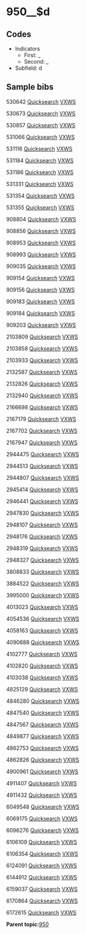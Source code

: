 # 950\_\_$d

## Codes

-   Indicators
    -   First: \_
    -   Second: \_
-   Subfield: d

## Sample bibs

530642 [Quicksearch](https://search.library.yale.edu/catalog/530642) [VXWS](http://prodorbis.library.yale.edu:7014/vxws/GetHoldingsService?bibId=530642)

530673 [Quicksearch](https://search.library.yale.edu/catalog/530673) [VXWS](http://prodorbis.library.yale.edu:7014/vxws/GetHoldingsService?bibId=530673)

530857 [Quicksearch](https://search.library.yale.edu/catalog/530857) [VXWS](http://prodorbis.library.yale.edu:7014/vxws/GetHoldingsService?bibId=530857)

531066 [Quicksearch](https://search.library.yale.edu/catalog/531066) [VXWS](http://prodorbis.library.yale.edu:7014/vxws/GetHoldingsService?bibId=531066)

531116 [Quicksearch](https://search.library.yale.edu/catalog/531116) [VXWS](http://prodorbis.library.yale.edu:7014/vxws/GetHoldingsService?bibId=531116)

531184 [Quicksearch](https://search.library.yale.edu/catalog/531184) [VXWS](http://prodorbis.library.yale.edu:7014/vxws/GetHoldingsService?bibId=531184)

531186 [Quicksearch](https://search.library.yale.edu/catalog/531186) [VXWS](http://prodorbis.library.yale.edu:7014/vxws/GetHoldingsService?bibId=531186)

531331 [Quicksearch](https://search.library.yale.edu/catalog/531331) [VXWS](http://prodorbis.library.yale.edu:7014/vxws/GetHoldingsService?bibId=531331)

531354 [Quicksearch](https://search.library.yale.edu/catalog/531354) [VXWS](http://prodorbis.library.yale.edu:7014/vxws/GetHoldingsService?bibId=531354)

531355 [Quicksearch](https://search.library.yale.edu/catalog/531355) [VXWS](http://prodorbis.library.yale.edu:7014/vxws/GetHoldingsService?bibId=531355)

908804 [Quicksearch](https://search.library.yale.edu/catalog/908804) [VXWS](http://prodorbis.library.yale.edu:7014/vxws/GetHoldingsService?bibId=908804)

908856 [Quicksearch](https://search.library.yale.edu/catalog/908856) [VXWS](http://prodorbis.library.yale.edu:7014/vxws/GetHoldingsService?bibId=908856)

908953 [Quicksearch](https://search.library.yale.edu/catalog/908953) [VXWS](http://prodorbis.library.yale.edu:7014/vxws/GetHoldingsService?bibId=908953)

908993 [Quicksearch](https://search.library.yale.edu/catalog/908993) [VXWS](http://prodorbis.library.yale.edu:7014/vxws/GetHoldingsService?bibId=908993)

909035 [Quicksearch](https://search.library.yale.edu/catalog/909035) [VXWS](http://prodorbis.library.yale.edu:7014/vxws/GetHoldingsService?bibId=909035)

909154 [Quicksearch](https://search.library.yale.edu/catalog/909154) [VXWS](http://prodorbis.library.yale.edu:7014/vxws/GetHoldingsService?bibId=909154)

909156 [Quicksearch](https://search.library.yale.edu/catalog/909156) [VXWS](http://prodorbis.library.yale.edu:7014/vxws/GetHoldingsService?bibId=909156)

909183 [Quicksearch](https://search.library.yale.edu/catalog/909183) [VXWS](http://prodorbis.library.yale.edu:7014/vxws/GetHoldingsService?bibId=909183)

909184 [Quicksearch](https://search.library.yale.edu/catalog/909184) [VXWS](http://prodorbis.library.yale.edu:7014/vxws/GetHoldingsService?bibId=909184)

909203 [Quicksearch](https://search.library.yale.edu/catalog/909203) [VXWS](http://prodorbis.library.yale.edu:7014/vxws/GetHoldingsService?bibId=909203)

2103809 [Quicksearch](https://search.library.yale.edu/catalog/2103809) [VXWS](http://prodorbis.library.yale.edu:7014/vxws/GetHoldingsService?bibId=2103809)

2103858 [Quicksearch](https://search.library.yale.edu/catalog/2103858) [VXWS](http://prodorbis.library.yale.edu:7014/vxws/GetHoldingsService?bibId=2103858)

2103933 [Quicksearch](https://search.library.yale.edu/catalog/2103933) [VXWS](http://prodorbis.library.yale.edu:7014/vxws/GetHoldingsService?bibId=2103933)

2132587 [Quicksearch](https://search.library.yale.edu/catalog/2132587) [VXWS](http://prodorbis.library.yale.edu:7014/vxws/GetHoldingsService?bibId=2132587)

2132826 [Quicksearch](https://search.library.yale.edu/catalog/2132826) [VXWS](http://prodorbis.library.yale.edu:7014/vxws/GetHoldingsService?bibId=2132826)

2132940 [Quicksearch](https://search.library.yale.edu/catalog/2132940) [VXWS](http://prodorbis.library.yale.edu:7014/vxws/GetHoldingsService?bibId=2132940)

2166698 [Quicksearch](https://search.library.yale.edu/catalog/2166698) [VXWS](http://prodorbis.library.yale.edu:7014/vxws/GetHoldingsService?bibId=2166698)

2167179 [Quicksearch](https://search.library.yale.edu/catalog/2167179) [VXWS](http://prodorbis.library.yale.edu:7014/vxws/GetHoldingsService?bibId=2167179)

2167702 [Quicksearch](https://search.library.yale.edu/catalog/2167702) [VXWS](http://prodorbis.library.yale.edu:7014/vxws/GetHoldingsService?bibId=2167702)

2167947 [Quicksearch](https://search.library.yale.edu/catalog/2167947) [VXWS](http://prodorbis.library.yale.edu:7014/vxws/GetHoldingsService?bibId=2167947)

2944475 [Quicksearch](https://search.library.yale.edu/catalog/2944475) [VXWS](http://prodorbis.library.yale.edu:7014/vxws/GetHoldingsService?bibId=2944475)

2944513 [Quicksearch](https://search.library.yale.edu/catalog/2944513) [VXWS](http://prodorbis.library.yale.edu:7014/vxws/GetHoldingsService?bibId=2944513)

2944807 [Quicksearch](https://search.library.yale.edu/catalog/2944807) [VXWS](http://prodorbis.library.yale.edu:7014/vxws/GetHoldingsService?bibId=2944807)

2945414 [Quicksearch](https://search.library.yale.edu/catalog/2945414) [VXWS](http://prodorbis.library.yale.edu:7014/vxws/GetHoldingsService?bibId=2945414)

2946441 [Quicksearch](https://search.library.yale.edu/catalog/2946441) [VXWS](http://prodorbis.library.yale.edu:7014/vxws/GetHoldingsService?bibId=2946441)

2947830 [Quicksearch](https://search.library.yale.edu/catalog/2947830) [VXWS](http://prodorbis.library.yale.edu:7014/vxws/GetHoldingsService?bibId=2947830)

2948107 [Quicksearch](https://search.library.yale.edu/catalog/2948107) [VXWS](http://prodorbis.library.yale.edu:7014/vxws/GetHoldingsService?bibId=2948107)

2948176 [Quicksearch](https://search.library.yale.edu/catalog/2948176) [VXWS](http://prodorbis.library.yale.edu:7014/vxws/GetHoldingsService?bibId=2948176)

2948319 [Quicksearch](https://search.library.yale.edu/catalog/2948319) [VXWS](http://prodorbis.library.yale.edu:7014/vxws/GetHoldingsService?bibId=2948319)

2948327 [Quicksearch](https://search.library.yale.edu/catalog/2948327) [VXWS](http://prodorbis.library.yale.edu:7014/vxws/GetHoldingsService?bibId=2948327)

3808833 [Quicksearch](https://search.library.yale.edu/catalog/3808833) [VXWS](http://prodorbis.library.yale.edu:7014/vxws/GetHoldingsService?bibId=3808833)

3884522 [Quicksearch](https://search.library.yale.edu/catalog/3884522) [VXWS](http://prodorbis.library.yale.edu:7014/vxws/GetHoldingsService?bibId=3884522)

3995000 [Quicksearch](https://search.library.yale.edu/catalog/3995000) [VXWS](http://prodorbis.library.yale.edu:7014/vxws/GetHoldingsService?bibId=3995000)

4013023 [Quicksearch](https://search.library.yale.edu/catalog/4013023) [VXWS](http://prodorbis.library.yale.edu:7014/vxws/GetHoldingsService?bibId=4013023)

4054536 [Quicksearch](https://search.library.yale.edu/catalog/4054536) [VXWS](http://prodorbis.library.yale.edu:7014/vxws/GetHoldingsService?bibId=4054536)

4058163 [Quicksearch](https://search.library.yale.edu/catalog/4058163) [VXWS](http://prodorbis.library.yale.edu:7014/vxws/GetHoldingsService?bibId=4058163)

4090688 [Quicksearch](https://search.library.yale.edu/catalog/4090688) [VXWS](http://prodorbis.library.yale.edu:7014/vxws/GetHoldingsService?bibId=4090688)

4102777 [Quicksearch](https://search.library.yale.edu/catalog/4102777) [VXWS](http://prodorbis.library.yale.edu:7014/vxws/GetHoldingsService?bibId=4102777)

4102820 [Quicksearch](https://search.library.yale.edu/catalog/4102820) [VXWS](http://prodorbis.library.yale.edu:7014/vxws/GetHoldingsService?bibId=4102820)

4103038 [Quicksearch](https://search.library.yale.edu/catalog/4103038) [VXWS](http://prodorbis.library.yale.edu:7014/vxws/GetHoldingsService?bibId=4103038)

4825129 [Quicksearch](https://search.library.yale.edu/catalog/4825129) [VXWS](http://prodorbis.library.yale.edu:7014/vxws/GetHoldingsService?bibId=4825129)

4846280 [Quicksearch](https://search.library.yale.edu/catalog/4846280) [VXWS](http://prodorbis.library.yale.edu:7014/vxws/GetHoldingsService?bibId=4846280)

4847540 [Quicksearch](https://search.library.yale.edu/catalog/4847540) [VXWS](http://prodorbis.library.yale.edu:7014/vxws/GetHoldingsService?bibId=4847540)

4847567 [Quicksearch](https://search.library.yale.edu/catalog/4847567) [VXWS](http://prodorbis.library.yale.edu:7014/vxws/GetHoldingsService?bibId=4847567)

4849877 [Quicksearch](https://search.library.yale.edu/catalog/4849877) [VXWS](http://prodorbis.library.yale.edu:7014/vxws/GetHoldingsService?bibId=4849877)

4862753 [Quicksearch](https://search.library.yale.edu/catalog/4862753) [VXWS](http://prodorbis.library.yale.edu:7014/vxws/GetHoldingsService?bibId=4862753)

4862826 [Quicksearch](https://search.library.yale.edu/catalog/4862826) [VXWS](http://prodorbis.library.yale.edu:7014/vxws/GetHoldingsService?bibId=4862826)

4900961 [Quicksearch](https://search.library.yale.edu/catalog/4900961) [VXWS](http://prodorbis.library.yale.edu:7014/vxws/GetHoldingsService?bibId=4900961)

4911407 [Quicksearch](https://search.library.yale.edu/catalog/4911407) [VXWS](http://prodorbis.library.yale.edu:7014/vxws/GetHoldingsService?bibId=4911407)

4911432 [Quicksearch](https://search.library.yale.edu/catalog/4911432) [VXWS](http://prodorbis.library.yale.edu:7014/vxws/GetHoldingsService?bibId=4911432)

6049548 [Quicksearch](https://search.library.yale.edu/catalog/6049548) [VXWS](http://prodorbis.library.yale.edu:7014/vxws/GetHoldingsService?bibId=6049548)

6069175 [Quicksearch](https://search.library.yale.edu/catalog/6069175) [VXWS](http://prodorbis.library.yale.edu:7014/vxws/GetHoldingsService?bibId=6069175)

6096276 [Quicksearch](https://search.library.yale.edu/catalog/6096276) [VXWS](http://prodorbis.library.yale.edu:7014/vxws/GetHoldingsService?bibId=6096276)

6106109 [Quicksearch](https://search.library.yale.edu/catalog/6106109) [VXWS](http://prodorbis.library.yale.edu:7014/vxws/GetHoldingsService?bibId=6106109)

6106354 [Quicksearch](https://search.library.yale.edu/catalog/6106354) [VXWS](http://prodorbis.library.yale.edu:7014/vxws/GetHoldingsService?bibId=6106354)

6124091 [Quicksearch](https://search.library.yale.edu/catalog/6124091) [VXWS](http://prodorbis.library.yale.edu:7014/vxws/GetHoldingsService?bibId=6124091)

6144912 [Quicksearch](https://search.library.yale.edu/catalog/6144912) [VXWS](http://prodorbis.library.yale.edu:7014/vxws/GetHoldingsService?bibId=6144912)

6159037 [Quicksearch](https://search.library.yale.edu/catalog/6159037) [VXWS](http://prodorbis.library.yale.edu:7014/vxws/GetHoldingsService?bibId=6159037)

6170864 [Quicksearch](https://search.library.yale.edu/catalog/6170864) [VXWS](http://prodorbis.library.yale.edu:7014/vxws/GetHoldingsService?bibId=6170864)

6172615 [Quicksearch](https://search.library.yale.edu/catalog/6172615) [VXWS](http://prodorbis.library.yale.edu:7014/vxws/GetHoldingsService?bibId=6172615)

**Parent topic:**[950](../../tags/950/950.md)

